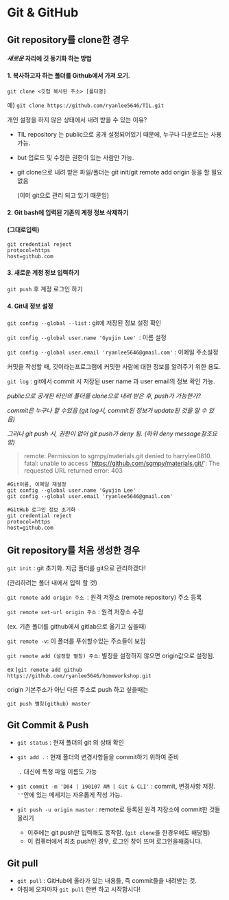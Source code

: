 # Git & GitHub

## Git repository를 clone한 경우

#### *새로운* 자리에 깃 동기화 하는 방법

#### 1. 복사하고자 하는 폴더를 Github에서 가져 오기.

```
git clone <깃헙 복사된 주소> [폴더명]
```

예) `git clone https://github.com/ryanlee5646/TIL.git`

개인 설정을 하지 않은 상태에서 내려 받을 수 있는 이유?

- TIL repository 는 public으로 공개 설정되어있기 때문에, 누구나 다운로드는 사용 가능.

- but 업로드 및 수정은 권한이 있는 사람만 가능.

- git clone으로 내려 받은 파일/폴더는 git init/git remote add origin 등을 할 필요 없음

  (이미 git으로 관리 되고 있기 때문임)

#### 2. Git bash에 입력된 기존의 계정 정보 삭제하기

#### (그대로입력)

```
git credential reject
protocol=https
host=github.com
```

#### 3. 새로운 계정 정보 입력하기

`git push` 후 계정 로그인 하기

#### 4. Git내 정보 설정

`git config --global --list` : git에 저장된 정보 설정 확인

`git config --global user.name 'Gyujin Lee' `: 이름 설정

`git config --global user.email 'ryanlee5646@gmail.com'` : 이메일 주소설정

커밋을 작성할 때, 깃이라는프로그램에 커밋한 사람에 대한 정보를 알려주기 위한 용도.

`git log` : git에서 commit 시 저장된 user name 과 user email의 정보 확인 가능.

*public으로 공개된 타인의 폴더를 clone으로 내려 받은 후, push가 가능한가?*

*commit은 누구나 할 수있음 (git log시, commit된 정보가 update된 것을 알 수 있 음)*

*그러나 git push 시, 권한이 없어 git push가 deny 됨. (하위 deny message참조요망)*

> remote: Permission to sgmpy/materials.git denied to harrylee0810. fatal: unable to access '<https://github.com/sgmpy/materials.git/>': The requested URL returned error: 403

```
#Git이름, 이메일 재설정
git config --global user.name 'Gyujin Lee'
git config --global user.email 'ryanlee5646@gmail.com'

#GitHub 로그인 정보 초기화
git credential reject
protocol=https
host=github.com
```

## Git repository를 처음 생성한 경우

`git init` : git 초기화. 지금 폴더를 git으로 관리하겠다!

(관리하려는 폴더 내에서 입력 할 것)

`git remote add origin 주소 `: 원격 저장소 (remote repository) 주소 등록

`git remote set-url origin 주소` : 원격 저장소 수정

(ex. 기존 폴더를 github에서 gitlab으로 옮기고 싶을때)

`git remote -v`: 이 폴더를 푸쉬할수있는 주소들이 보임

`git remote add (설정할 별칭) 주소`: 별칭을 설정하지 않으면 origin값으로 설정됨. 

ex )`git remote add github https://github.com/ryanlee5646/homeworkshop.git`        

origin 기본주소가 아닌 다른 주소로 push 하고 싶을때는

`git push 별칭(github) master`





## Git Commit & Push

- `git status` : 현재 폴더의 git 의 상태 확인

- `git add .` : 현재 폴더의 변경사항들을 commit하기 위하여 준비

  ​	`.` 대신에 특정 파일 이름도 가능

- `git commit -m 'D04 | 190107 AM | Git & CLI'` : commit, 변경사항 저장. `''`안에 있는 메세지는 자유롭게 작성 가능.

- `git push -u origin master` : remote로 등록된 원격 저장소에 commit한 것들 올리기

  - 이후에는 git push만 입력해도 동작함. (`git clone`을 한경우에도 해당됨)
  - 이 컴퓨터에서 최초 push인 경우, 로그인 창이 뜨며 로그인을해줍니다.

## Git pull

- `git pull` : GitHub에 올라가 있는 내용들, 즉 commit들을 내려받는 것.
- 아침에 오자마자 `git pull` 한번 하고 시작합시다!